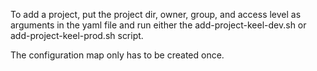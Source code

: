 To add a project, put the project dir, owner, group, and access level as arguments in the yaml file and run either the add-project-keel-dev.sh or add-project-keel-prod.sh script.

The configuration map only has to be created once.
